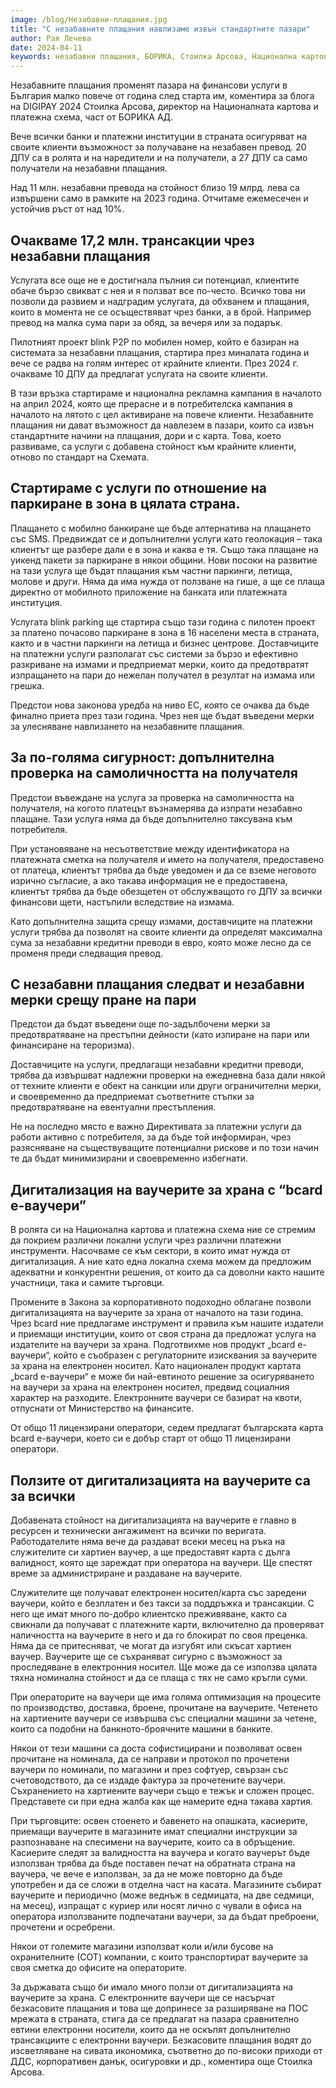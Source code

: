```yaml
---
image: /blog/Незабавни-плащания.jpg
title: "С незабавните плащания навлизаме извън стандартните пазари"
author: Рая Лечева
date: 2024-04-11
keywords: незабавни плащания, БОРИКА, Стоилка Арсова, Национална картова и платежна схема, ДПУ, blink P2P, blink parking, мобилно банкиране, плащане с мобилно банкиране, плащане със SMS, геолокация, плащане на паркинг, плащане на частни паркинги, плащане на летища, плащане на молове, плащане на общини, плащане на уикенд пакети, плащане на паркинг в зона, плащане на паркинг в цялата страна, плащане на паркинг в 16 населени места, плащане на паркинг в България, плащане на паркинг в градове, плащане на паркинг в селища, плащане на паркинг в общини, плащане на паркинг в молове, плащане на паркинг в частни паркинги, плащане на паркинг на летища, плащане на паркинг на молове, плащане на паркинг на общини, плащане на паркинг на уикенд пакети, плащане на паркинг на паркинг в зона, плащане на паркинг на паркинг в цялата страна, плащане на паркинг на паркинг в 16 населени места, плащане на паркинг на паркинг в България, незабавни плащания, БОРИКА, Стоилка Арсова, Национална картова и платежна схема, ДПУ, blink P2P, мобилно банкиране, плащане със SMS, геолокация, плащане на паркинг, паркинг в зона, паркинг в цялата страна, паркинг в България, паркинг в градове, паркинг в селища, паркинг в общини, паркинг в молове, паркинг на летища, паркинг на уикенд пакети, финансови услуги, банки, платежни институции, незабавен превод, трансакции, пилотен проект, национална рекламна кампания, потребителска кампания, услуги с добавена стойност
---
```


Незабавните плащания променят пазара на финансови услуги в България малко повече от година след старта им, коментира за блога на DIGIPAY 2024 Стоилка Арсова, директор на Националната картова и платежна схема, част от БОРИКА АД.

Вече всички банки и платежни институции в страната осигуряват на своите клиенти възможност за получаване на незабавен превод. 20 ДПУ са в ролята и на наредители и на получатели, а 27 ДПУ са само получатели на незабавни плащания.

Над 11 млн. незабавни превода на стойност близо 19 млрд. лева са извършени само в рамките на 2023 година. Отчитаме ежемесечен и устойчив ръст от над 10%.

## Очакваме 17,2 млн. трансакции чрез незабавни плащания

Услугата все още не е достигнала пълния си потенциал, клиентите обаче бързо свикват с нея и я ползват все по-често. Всичко това ни позволи да развием и надградим услугата, да oбхванем и плащания, които в момента не се осъществяват чрез банки, а в брой. Например превод на малка сума пари за обяд, за вечеря или за подарък.

Пилотният проект blink P2P по мобилен номер, който е базиран на системата за незабавни плащания, стартира през миналата година и вече се радва на голям интерес от крайните клиенти. През 2024 г. очакваме 10 ДПУ да предлагат услугата на своите клиенти.

В тази връзка стартираме и национална рекламна кампания в началото на април 2024, която ще прерасне и в потребителска кампания в началото на лятото с цел активиране на повече клиенти. Незабавните плащания ни дават възможност да навлезем в пазари, които са извън стандартните начини на плащания, дори и с карта. Това, което развиваме, са услуги с добавена стойност към крайните клиенти, отново по стандарт на Схемата.

## Стартираме с услуги по отношение на паркиране в зона в цялата страна.

Плащането с мобилно банкиране ще бъде алтернатива на плащането със SMS. Предвиждат се и допълнителни услуги като геолокация – така клиентът ще разбере дали е в зона и каква е тя. Също така плащане на уикенд пакети за паркиране в някои общини. Нови посоки на развитие на тази услуга ще бъдат плащания към частни паркинги, летища, молове и други. Няма да има нужда от ползване на гише, а ще се плаща директно от мобилното приложение на банката или платежната институция.

Услугата blink parking ще стартира също тази година с пилотен проект за платено почасово паркиране в зона в 16 населени места в страната, както и в частни паркинги на летища и бизнес центрове. Доставчиците на платежни услуги разполагат със системи за бързо и ефективно разкриване на измами и предприемат мерки, които да предотвратят изпращането на пари до нежелан получател в резултат на измама или грешка.

Предстои нова законова уредба на ниво ЕС, която се очаква да бъде финално приета през тази година. Чрез нея ще бъдат въведени мерки за улесняване навлизането на незабавните плащания.

## За по-голяма сигурност: допълнителна проверка на самоличността на получателя

Предстои въвеждане на услуга за проверка на самоличността на получателя, на когото платецът възнамерява да изпрати незабавно плащане. Тази услуга няма да бъде допълнително таксувана към потребителя.

При установяване на несъответствие между идентификатора на платежната сметка на получателя и името на получателя, предоставено от платеца, клиентът трябва да бъде уведомен и да се вземе неговото изрично съгласие, а ако такава информация не е предоставена, клиентът трябва да бъде обезщетен от обслужващото го ДПУ за всички финансови щети, настъпили вследствие на измама.

Като допълнителна защита срещу измами, доставчиците на платежни услуги трябва да позволят на своите клиенти да определят максимална сума за незабавни кредитни преводи в евро, която може лесно да се променя преди следващия превод.

## С незабавни плащания следват и незабавни мерки срещу пране на пари

Предстои да бъдат въведени още по-задълбочени мерки за предотвратяване на престъпни дейности (като изпиране на пари или финансиране на тероризма).

Доставчиците на услуги, предлагащи незабавни кредитни преводи, трябва да извършват надлежни проверки на ежедневна база дали някой от техните клиенти е обект на санкции или други ограничителни мерки, и своевременно да предприемат съответните стъпки за предотвратяване на евентуални престъпления.

Не на последно място е важно Директивата за платежни услуги да работи активно с потребителя, за да бъде той информиран, чрез разясняване на съществуващите потенциални рискове и по този начин те да бъдат минимизирани и своевременно избегнати.

## Дигитализация на ваучерите за храна с “bcard e-ваучери”

В ролята си на Национална картова и платежна схема ние се стремим да покрием
различни локални услуги чрез различни платежни инструменти. Насочваме се към сектори, в които имат нужда от дигитализация. А ние като една локална схема можем да предложим адекватни и конкурентни решения, от които да са доволни както нашите участници, така и самите търговци.

Промените в Закона за корпоративното подоходно облагане позволи дигитализацията на ваучерите за храна от началото на тази година. Чрез bcard ние предлагаме инструмент и правила към нашите издатели и приемащи институции, които от своя страна да предложат услуга на издателите на ваучери за храна. Подготвихме нов продукт „bcard е-ваучери“, който е съобразен с регулаторните изисквания за ваучерите за храна на електронен носител. Като национален продукт картата „bcard е-ваучери“ е може би най-евтиното решение за осигуряването на ваучери за храна на електронен носител, предвид социалния характер на разходите. Електронните ваучери се базират на квоти, отпуснати от Министерство на финансите.

От общо 11 лицензирани оператори, седем предлагат българската карта bcard e-ваучери, което си е добър старт от общо 11 лицензирани оператори.

## Ползите от дигитализацията на ваучерите са за всички

Добавената стойност на дигитализацията на ваучерите е главно в ресурсен и технически ангажимент на всички по веригата. Работодателите няма вече да раздават всеки месец на ръка на служителите си хартиен ваучер, а ще предоставят карта с дълга валидност, която ще зареждат при оператора на ваучери. Ще спестят време за администриране и раздаване на ваучерите.

Служителите ще получават електронен носител/карта със заредени ваучери, който е безплатен и без такси за поддръжка и трансакции. С него ще имат много по-добро клиентско преживяване, както са свикнали да получават с платежните карти, включително да проверяват наличността на ваучерите в него и да го блокират по своя преценка. Няма да се притесняват, че могат да изгубят или скъсат хартиен ваучер. Ваучерите ще се съхраняват сигурно с възможност за проследяване в електронния носител. Ще може да се използва цялата тяхна номинална стойност и да се плаща с тях не само кръгли суми.

При операторите на ваучери ще има голяма оптимизация на процесите по производство, доставка, броене, прочитане на ваучерите. Четенето на хартиените ваучери се извършва със специални машини за четене, които са подобни на банкното-броячните машини в банките.

Някои от тези машини са доста софистицирани и позволяват освен прочитане на номинала, да се направи и протокол по прочетени ваучери по номинали, по магазини и през софтуер, свързан със счетоводството, да се издаде фактура за прочетените ваучери.
Съхранението на хартиените ваучери също е тежък и сложен процес. Представете си при една жалба как ще намерите една такава хартия.

При търговците: освен стоенето и бавенето на опашката, касиерите, приемащи ваучерите в магазините имат специални инструкции за разпознаване на спесимени на ваучерите, които са в обръщение. Касиерите следят за валидността на ваучера и когато ваучерът бъде използван трябва да бъде поставен печат на обратната страна на ваучера, че вече е използван, за да не може повторно да бъде употребен и да се сложи в отделна част на касата. Магазините събират ваучерите и периодично (може веднъж в седмицата, на две седмици, на месец), изпращат с куриер или носят лично с чували в офиса на оператора използваните подпечатани ваучери, за да бъдат преброени, прочетени и осребрени.

Някои от големите магазини използват коли и/или бусове на охранителните (СОТ)
компании, с които транспортират ваучерите за своя сметка до офисите на операторите.

За държавата също би имало много ползи от дигитализацията на ваучерите за храна. С електронните ваучери ще се насърчат безкасовите плащания и това ще допринесе за разширяване на ПОС мрежата в страната, стига да се предлагат на пазара сравнително евтини електронни носители, които да не оскъпят допълнително трансакциите с електронни ваучери. Безкасовите плащания водят до изсветляване на сивата икономика, съответно до по-високи приходи от ДДС, корпоративен данък, осигуровки и др., коментира още Стоилка Арсова.
